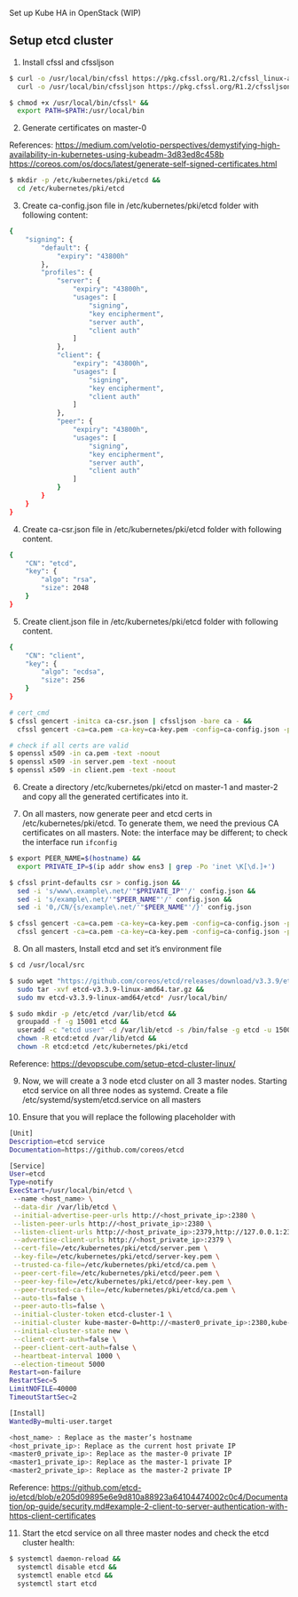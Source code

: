 Set up Kube HA in OpenStack (WIP)


## Setup etcd cluster
1. Install cfssl and cfssljson
```sh
$ curl -o /usr/local/bin/cfssl https://pkg.cfssl.org/R1.2/cfssl_linux-amd64 &&
  curl -o /usr/local/bin/cfssljson https://pkg.cfssl.org/R1.2/cfssljson_linux-amd64

$ chmod +x /usr/local/bin/cfssl* &&
  export PATH=$PATH:/usr/local/bin
```


2. Generate certificates on master-0

References:
https://medium.com/velotio-perspectives/demystifying-high-availability-in-kubernetes-using-kubeadm-3d83ed8c458b
https://coreos.com/os/docs/latest/generate-self-signed-certificates.html

```sh
$ mkdir -p /etc/kubernetes/pki/etcd &&
  cd /etc/kubernetes/pki/etcd
```


3. Create ca-config.json file in /etc/kubernetes/pki/etcd folder with following content:
```sh
{
    "signing": {
        "default": {
            "expiry": "43800h"
        },
        "profiles": {
            "server": {
                "expiry": "43800h",
                "usages": [
                    "signing",
                    "key encipherment",
                    "server auth",
                    "client auth"
                ]
            },
            "client": {
                "expiry": "43800h",
                "usages": [
                    "signing",
                    "key encipherment",
                    "client auth"
                ]
            },
            "peer": {
                "expiry": "43800h",
                "usages": [
                    "signing",
                    "key encipherment",
                    "server auth",
                    "client auth"
                ]
            }
        }
    }
}
```


4. Create ca-csr.json file in /etc/kubernetes/pki/etcd folder with following content.
```sh
{
    "CN": "etcd",
    "key": {
        "algo": "rsa",
        "size": 2048
    }
}
```


5. Create client.json file in /etc/kubernetes/pki/etcd folder with following content.
```sh
{
    "CN": "client",
    "key": {
        "algo": "ecdsa",
        "size": 256
    }
}

# cert_cmd
$ cfssl gencert -initca ca-csr.json | cfssljson -bare ca - &&
  cfssl gencert -ca=ca.pem -ca-key=ca-key.pem -config=ca-config.json -profile=client client.json | cfssljson -bare client

# check if all certs are valid
$ openssl x509 -in ca.pem -text -noout
$ openssl x509 -in server.pem -text -noout
$ openssl x509 -in client.pem -text -noout
```


6. Create a directory /etc/kubernetes/pki/etcd on master-1 and master-2 and copy all the generated certificates into it.


7. On all masters, now generate peer and etcd certs in /etc/kubernetes/pki/etcd. To generate them, we need the previous CA certificates on all masters.
Note: the interface may be different; to check the interface run `ifconfig`
```sh
$ export PEER_NAME=$(hostname) &&
  export PRIVATE_IP=$(ip addr show ens3 | grep -Po 'inet \K[\d.]+')

$ cfssl print-defaults csr > config.json &&
  sed -i 's/www\.example\.net/'"$PRIVATE_IP"'/' config.json &&
  sed -i 's/example\.net/'"$PEER_NAME"'/' config.json &&
  sed -i '0,/CN/{s/example\.net/'"$PEER_NAME"'/}' config.json

$ cfssl gencert -ca=ca.pem -ca-key=ca-key.pem -config=ca-config.json -profile=server config.json | cfssljson -bare server &&
  cfssl gencert -ca=ca.pem -ca-key=ca-key.pem -config=ca-config.json -profile=peer config.json | cfssljson -bare peer
```


8. On all masters, Install etcd and set it’s environment file
```sh
$ cd /usr/local/src

$ sudo wget "https://github.com/coreos/etcd/releases/download/v3.3.9/etcd-v3.3.9-linux-amd64.tar.gz" &&
  sudo tar -xvf etcd-v3.3.9-linux-amd64.tar.gz &&
  sudo mv etcd-v3.3.9-linux-amd64/etcd* /usr/local/bin/

$ sudo mkdir -p /etc/etcd /var/lib/etcd &&
  groupadd -f -g 15001 etcd &&
  useradd -c "etcd user" -d /var/lib/etcd -s /bin/false -g etcd -u 15001 etcd &&
  chown -R etcd:etcd /var/lib/etcd &&
  chown -R etcd:etcd /etc/kubernetes/pki/etcd
```

Reference:
https://devopscube.com/setup-etcd-cluster-linux/


9. Now, we will create a 3 node etcd cluster on all 3 master nodes. Starting etcd service on all three nodes as systemd. Create a file /etc/systemd/system/etcd.service on all masters


10. Ensure that you will replace the following placeholder with
```sh
[Unit]
Description=etcd service
Documentation=https://github.com/coreos/etcd

[Service]
User=etcd
Type=notify
ExecStart=/usr/local/bin/etcd \
 --name <host_name> \
 --data-dir /var/lib/etcd \
 --initial-advertise-peer-urls http://<host_private_ip>:2380 \
 --listen-peer-urls http://<host_private_ip>:2380 \
 --listen-client-urls http://<host_private_ip>:2379,http://127.0.0.1:2379 \
 --advertise-client-urls http://<host_private_ip>:2379 \
 --cert-file=/etc/kubernetes/pki/etcd/server.pem \
 --key-file=/etc/kubernetes/pki/etcd/server-key.pem \
 --trusted-ca-file=/etc/kubernetes/pki/etcd/ca.pem \
 --peer-cert-file=/etc/kubernetes/pki/etcd/peer.pem \
 --peer-key-file=/etc/kubernetes/pki/etcd/peer-key.pem \
 --peer-trusted-ca-file=/etc/kubernetes/pki/etcd/ca.pem \
 --auto-tls=false \
 --peer-auto-tls=false \
 --initial-cluster-token etcd-cluster-1 \
 --initial-cluster kube-master-0=http://<master0_private_ip>:2380,kube-master-1=http://<master1_private_ip>:2380,kube-master-2=http://<master2_private_ip>:2380 \
 --initial-cluster-state new \
 --client-cert-auth=false \
 --peer-client-cert-auth=false \
 --heartbeat-interval 1000 \
 --election-timeout 5000
Restart=on-failure
RestartSec=5
LimitNOFILE=40000
TimeoutStartSec=2

[Install]
WantedBy=multi-user.target

<host_name> : Replace as the master’s hostname
<host_private_ip>: Replace as the current host private IP
<master0_private_ip>: Replace as the master-0 private IP
<master1_private_ip>: Replace as the master-1 private IP
<master2_private_ip>: Replace as the master-2 private IP
```

Reference:
https://github.com/etcd-io/etcd/blob/e205d09895e6e9d810a88923a64104474002c0c4/Documentation/op-guide/security.md#example-2-client-to-server-authentication-with-https-client-certificates


11. Start the etcd service on all three master nodes and check the etcd cluster health:
```sh
$ systemctl daemon-reload &&
  systemctl disable etcd &&
  systemctl enable etcd &&
  systemctl start etcd
```
